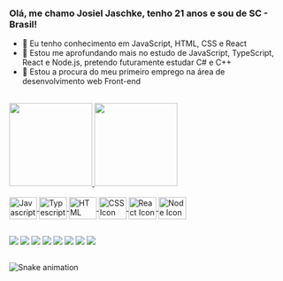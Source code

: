 ### Olá, me chamo Josiel Jaschke, tenho 21 anos e sou de SC - Brasil!

- 🔭 Eu tenho conhecimento em JavaScript, HTML, CSS e React
- 🌱 Estou me aprofundando mais no estudo de JavaScript, TypeScript, React e Node.js, pretendo futuramente estudar C# e C++
- 👯 Estou a procura do meu primeiro emprego na área de desenvolvimento web Front-end
<br>
<div>
  <a href="https://github.com/JosielJ">
  <img height="150cm" src="https://github-readme-stats.vercel.app/api?username=josielj&show_iconcs=true&theme=dracula&include_all_commits=true&private=true"/>
  <img height="150cm" src="https://github-readme-stats.vercel.app/api/top-langs/?username=josielj&layout=compact&langs_count=16&theme=dracula"/>
</div>
<br>
<div>
  <img align="center" alt="Javascript Icon" height="40" width="50" src="https://cdn.jsdelivr.net/gh/devicons/devicon/icons/javascript/javascript-original.svg"/>
  <img align="center" alt="Typescript Icon" height="40" width="50" src="https://cdn.jsdelivr.net/gh/devicons/devicon/icons/typescript/typescript-original.svg"/>
  <img align="center" alt="HTML Icon" height="40" width="50" src="https://cdn.jsdelivr.net/gh/devicons/devicon/icons/html5/html5-original.svg"/>
  <img align="center" alt="CSS Icon" height="40" width="50" src="https://cdn.jsdelivr.net/gh/devicons/devicon/icons/css3/css3-original.svg"/>
  <img align="center" alt="React Icon" height="40" width="50" src="https://cdn.jsdelivr.net/gh/devicons/devicon/icons/react/react-original.svg"/>
  <img align="center" alt="Node Icon" height="40" width="50" src="https://cdn.jsdelivr.net/gh/devicons/devicon/icons/nodejs/nodejs-original.svg"/>
</div>
  
##
  
<div>
  <a href="https://api.whatsapp.com/send?phone=5547996598079&text=Ol%C3%A1%2C%20vi%20seu%20perfil%20no%20GitHub%20e%20gostaria%20de%20conversar%20mais%20com%20voc%C3%AA!" target="_blank"><img src="https://img.shields.io/badge/WhatsApp-25D366?style=for-the-badge&logo=whatsapp&logoColor=white" target="_blank"/></a>
  <a href="https://t.me/josieljaschke" target="_blank"><img src="https://img.shields.io/badge/Telegram-2CA5E0?style=for-the-badge&logo=telegram&logoColor=white" target="_blank"/></a>
  <a href="mailto:josieljaschkez@gmail.com?subject=Olá%2C%20vi%20seu%20perfil%20no%20GitHub%20e%20gostaria%20de%20conversar%20mais%20com%20você!" target="_blank"><img src="https://img.shields.io/badge/Gmail-D14836?style=for-the-badge&logo=gmail&logoColor=white" target="_blank"/></a>
  <a href="mailto:josieljaschke@outlook.com?subject=Olá%2C%20vi%20seu%20perfil%20no%20GitHub%20e%20gostaria%20de%20conversar%20mais%20com%20você!" target="_blank"><img src="https://img.shields.io/badge/Microsoft_Outlook-0078D4?style=for-the-badge&logo=microsoft-outlook&logoColor=white" target="_blank"/></a>
  <a href="https://discord.gg/HUAX7a35fD" target="_blank"><img src="https://img.shields.io/badge/Discord-7289DA?style=for-the-badge&logo=discord&logoColor=white" target="_blank"/></a>
  <a href="https://www.instagram.com/josieljaschke/" target="_blank"><img src="https://img.shields.io/badge/Instagram-E4405F?style=for-the-badge&logo=instagram&logoColor=white" target="_blank"/></a>
  <a href="https://twitter.com/josieljaschke" target="_blank"><img src="https://img.shields.io/badge/Twitter-1DA1F2?style=for-the-badge&logo=twitter&logoColor=white" target="_blank"/></a>
  <a href="https://www.linkedin.com/in/josiel-jaschke-gon%C3%A7alves-dos-santos-5b2b17195/" target="_blank"><img src="https://img.shields.io/badge/LinkedIn-0077B5?style=for-the-badge&logo=linkedin&logoColor=white" target="_blank"/></a>
</div>
  
##
  
![Snake animation](https://github.com/josielj/josielj/blob/output/github-contribution-grid-snake.svg)
